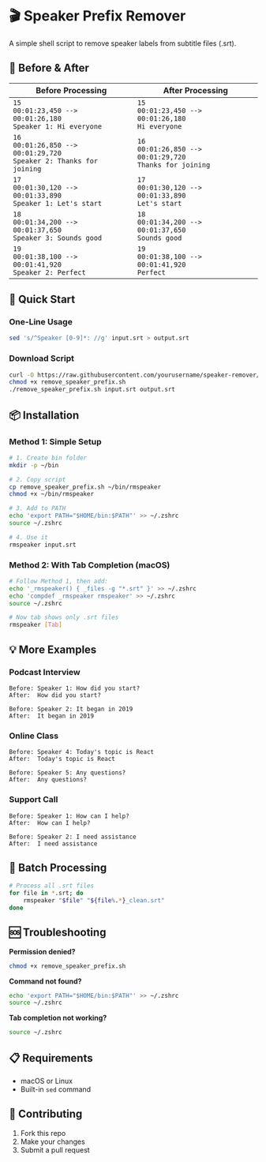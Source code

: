 # 🎬 Speaker Prefix Remover

A simple shell script to remove speaker labels from subtitle files (.srt).

## 🔄 Before & After

| Before Processing | After Processing |
|-------------------|------------------|
| `15`<br>`00:01:23,450 --> 00:01:26,180`<br>`Speaker 1: Hi everyone` | `15`<br>`00:01:23,450 --> 00:01:26,180`<br>`Hi everyone` |
| `16`<br>`00:01:26,850 --> 00:01:29,720`<br>`Speaker 2: Thanks for joining` | `16`<br>`00:01:26,850 --> 00:01:29,720`<br>`Thanks for joining` |
| `17`<br>`00:01:30,120 --> 00:01:33,890`<br>`Speaker 1: Let's start` | `17`<br>`00:01:30,120 --> 00:01:33,890`<br>`Let's start` |
| `18`<br>`00:01:34,200 --> 00:01:37,650`<br>`Speaker 3: Sounds good` | `18`<br>`00:01:34,200 --> 00:01:37,650`<br>`Sounds good` |
| `19`<br>`00:01:38,100 --> 00:01:41,920`<br>`Speaker 2: Perfect` | `19`<br>`00:01:38,100 --> 00:01:41,920`<br>`Perfect` |

## 🚀 Quick Start

### One-Line Usage
```bash
sed 's/^Speaker [0-9]*: //g' input.srt > output.srt
```

### Download Script
```bash
curl -O https://raw.githubusercontent.com/yourusername/speaker-remover/main/remove_speaker_prefix.sh
chmod +x remove_speaker_prefix.sh
./remove_speaker_prefix.sh input.srt output.srt
```

## 📦 Installation

### Method 1: Simple Setup
```bash
# 1. Create bin folder
mkdir -p ~/bin

# 2. Copy script
cp remove_speaker_prefix.sh ~/bin/rmspeaker
chmod +x ~/bin/rmspeaker

# 3. Add to PATH
echo 'export PATH="$HOME/bin:$PATH"' >> ~/.zshrc
source ~/.zshrc

# 4. Use it
rmspeaker input.srt
```

### Method 2: With Tab Completion (macOS)
```bash
# Follow Method 1, then add:
echo '_rmspeaker() { _files -g "*.srt" }' >> ~/.zshrc
echo 'compdef _rmspeaker rmspeaker' >> ~/.zshrc
source ~/.zshrc

# Now tab shows only .srt files
rmspeaker [Tab]
```

## 💡 More Examples

### Podcast Interview
```
Before: Speaker 1: How did you start?
After:  How did you start?

Before: Speaker 2: It began in 2019
After:  It began in 2019
```

### Online Class  
```
Before: Speaker 4: Today's topic is React
After:  Today's topic is React

Before: Speaker 5: Any questions?
After:  Any questions?
```

### Support Call
```
Before: Speaker 1: How can I help?
After:  How can I help?

Before: Speaker 2: I need assistance
After:  I need assistance
```

## 🔧 Batch Processing
```bash
# Process all .srt files
for file in *.srt; do
    rmspeaker "$file" "${file%.*}_clean.srt"
done
```

## 🆘 Troubleshooting

**Permission denied?**
```bash
chmod +x remove_speaker_prefix.sh
```

**Command not found?**
```bash
echo 'export PATH="$HOME/bin:$PATH"' >> ~/.zshrc
source ~/.zshrc
```

**Tab completion not working?**
```bash
source ~/.zshrc
```

## 📋 Requirements
- macOS or Linux
- Built-in `sed` command

## 🤝 Contributing
1. Fork this repo
2. Make your changes  
3. Submit a pull request